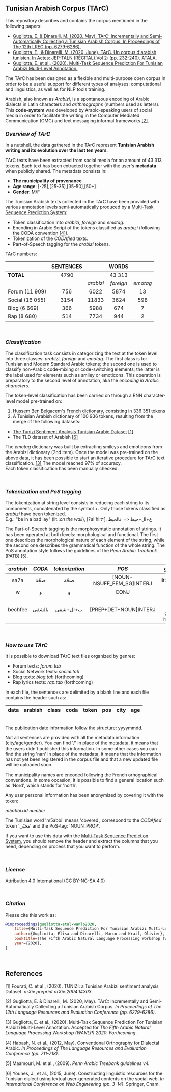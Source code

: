 ## Tunisian Arabish Corpus (TArC)

This repository describes and contains the corpus mentioned in the following papers: 

* [Gugliotta, E. & Dinarelli, M. (2020, May). TArC: Incrementally and Semi-Automatically Collecting a Tunisian Arabish Corpus. In Proceedings of The 12th LREC (pp. 6279-6286).](https://www.aclweb.org/anthology/2020.lrec-1.770/)
* [Gugliotta, E., & Dinarelli, M. (2020, June). TArC. Un corpus d'arabish tunisien. In Actes: JEP-TALN (RÉCITAL).Vol 2: (pp. 232-240). ATALA.](https://hal.archives-ouvertes.fr/hal-02784772/)
* [Gugliotta, E. et al., (2020). Multi-Task Sequence Prediction For Tunisian Arabizi Multi-Level Annotation.](https://www.aclweb.org/anthology/2020.wanlp-1.16/)

The TArC has been designed as a flexible and multi-purpose open corpus in order to be a useful support for different types of analyses: computational and linguistics, as well as for NLP tools training. 

Arabish, also known as *Arabizi*, is a spontaneous encoding of Arabic dialects in Latin characters and *arithmographs* (numbers used as letters). This **code-system** was developed by Arabic-speaking users of social media in order to facilitate the writing in the Computer Mediated Communication (CMC) and text messaging informal frameworks [[2]](#2).

<!-- - TArC is thus the result of a multidisciplinary work with a hybrid approach based on : 
* dialectological research questions 
* corpus linguistic criteria 
  * Text mode: informal writing 
  * Text *genre*: social media (forums, blogs, social network, rap lyric) 
  * Domain: CMC
  * Language: Tunisian encoded in Arabish
  * Location & Publication date: extracted together with the texts metadata
* deep learning techniques  -->

### *Overview of TArC*

In a nutshell, the data gathered in the TArC represent **Tunisian Arabish writing and its evolution over the last ten years**.   

TArC texts have been  extracted from social media for an amount of 43 313 tokens. Each text has been extracted together with the user's **metadata** when publicly shared. 
The metadata consists in: 
* **The municipality of provenance**
* **Age range**: [-25],[25-35],[35-50],[50+]
* **Gender**: M/F 

The Tunisian Arabish texts collected in the TArC have been provided with various annotation levels semi-automatically produced by a [Multi-Task Sequence Prediction System](https://gricad-gitlab.univ-grenoble-alpes.fr/dinarelm/tarc-multi-task-system): 

* Token classification into *arabizi*, *foreign* and *emotag*. 
* Encoding in Arabic Script of the tokens classified as *arabizi* (following the CODA convention [[4]](#4)).
* Tokenization of the *CODAfied* texts.
* Part-of-Speech tagging for the *arabizi* tokens.

TArC numbers:

|               |**SENTENCES**|         |**WORDS**|         |
|:--------------|:-----------:|:-------:|:-------:|:-------:|
|**TOTAL**      |   4790      |         |  43 313 |         |
|               |             |*arabizi*|*foreign*|*emotag* |
|Forum (11 909) | 756         |6022     |5874     |13       |
|Social (16 055)| 3154        |11833    |3624     |598      |
|Blog (6 669)   | 366         |5988     |674      |7        |
|Rap (8 680)    | 514         |7734     |944      |2        |

<br />

### *Classification* 
<!-- classificationRepositiryWhenThereWillBeOne -->
The classification task consists in categorizing the text at the token level into three classes: *arabizi*, *foreign* and *emotag*. The first class is for Tunisian and Modern Standard Arabic tokens; the second one is used to classify non-Arabic code-mixing or code-switching elements; the latter is the label used for elements such as smiley or emoticons. This operation is preparatory to the second level of annotation, aka the *encoding in Arabic characters*.

The token-level classification has been carried on through a RNN character-level model pre-trained on: 
1.    [Hussem Ben Belgacem's French dictionary](https://github.com/hbenbel/French-Dictionary), consisting in 336 351 tokens
2.    A Tunisian Arabish dictionary of 100 936 tokens, resulting from the merge of the following datasets: 
* [The Tunizi Sentiment Analysis Tunisian Arabic Dataset](https://github.com/chaymafourati/TUNIZI-Sentiment-Analysis-Tunisian-Arabizi-Dataset) [[1]](#1)  
* The TLD dataset of Arabish [[6]](#6)

The *emotag* dictionary was built by extracting smileys and emoticons from the Arabizi dictionary (2nd item).
Once the model was pre-trained on the above data, it has been possible to start an iterative procedure for TArC text classification. [[3]](#3) The model reached 97% of accuracy.   
Each token classification has been manually checked. 


<br />

### *Tokenization and PoS tagging*
The tokenization at string level consists in reducing each string to its components, concatenated by the symbol +. Only those tokens classified as *arabizi* have been tokenized.
<br />
E.g.: "be in a bad lay" (lit.:*on the wall*), [ʕal'ħiːtˤ], ع+ال+حيط <= عالحيط

The Part-of-Speech tagging is the morphosyntatic annotation of strings. It has been operated at both levels: morphological and functional. The first one describes the morphological nature of each element of the string, while the second one describes the grammatical function of the whole string. 
The PoS annotation style follows the guidelines of the *Penn Arabic Treebank* (PATB) [[5]](#5). 

| *arabish* | *CODA* | *tokenization* | *POS*                    |*gloss*|
|:---------:|:------:|:--------------:|:------------------------:|:----:|
| sa7a	    |	صحّة      |  صحّة       |[NOUN-NSUFF_FEM_SG]INTERJ | lit:health |
| w	        |	و    |    و           |CONJ                      | and    |
| bechfee	|بالشفى |ب+ال+شفى         |[PREP+DET+NOUN]INTERJ     |  lit:to your good health |

<br />

### *How to use TArC*

It is possible to download TArC text files organized by genres: 

* Forum texts: *forum.tab*
* Social Network texts: *social.tab*
* Blog texts: *blog.tab* (forthcoming)
* Rap lyrics texts: *rap.tab* (forthcoming)


In each file, the sentences are delimited by a blank line and each file contains the header such as: 


|data|arabish|class|coda|token|pos|city|age|
|:--:|:-----:|:--:|:---:|:---:|:-:|:--:|:-:|

\
The publication date information follow the structure: yyyymmdd. 

Not all sentences are provided with all the metadata information (city/age/gender). You can find '/' in place of the metadata, it means that the users didn't published this information. In some other cases you can find the string 'nan' in place of the metadata, it means that the information has not yet been registered in the corpus file and that a new updated file will be uploaded soon. 

The municipality names are encoded following the French orhographical conventions. In some occasion, it is possible to find a general location such as 'Nord', which stands for 'north'. 

Any user personal information has been anonymized by covering it with the token: 

*m5abbi+id number*

The Tunisian word 'm5abbi' means 'covered', correspond to the *CODAfied* token 'مخبّي' and the PoS-tag: 'NOUN_PROP'.  

If you want to use this data with the [Multi-Task Sequence Prediction System](https://gricad-gitlab.univ-grenoble-alpes.fr/dinarelm/tarc-multi-task-system), you should remove the header and extract the columns that you need, depending on process that you want to perform. 

<br />

### *License*

Attribution 4.0 International (CC BY-NC-SA 4.0) 

<br />

### *Citation* 

Please cite this work as: 

````bibtex
@inproceedings{gugliotta-etal-wanlp2020, 
    title={Multi-Task Sequence Prediction For Tunisian Arabizi Multi-Level Annotation}, 
    author={Gugliotta, Elisa and Dinarelli, Marco and Kraif, Olivier}, 
    booktitle={The Fifth Arabic Natural Language Processing Workshop (WANLP)}, 
    year={2020},
}

````


<br />

## References 

<a id="1">[1]<a/>
Fourati, C. et al., (2020). TUNIZI: a Tunisian Arabizi sentiment analysis Dataset. *arXiv preprint arXiv:2004.14303*.

<a id="2">[2]<a/>
Gugliotta, E. & Dinarelli, M. (2020, May). TArC: Incrementally and Semi-Automatically Collecting a Tunisian Arabish Corpus. *In Proceedings of The 12th Language Resources and Evaluation Conference (pp. 6279-6286)*.

<a id="3">[3]<a/>
Gugliotta, E. et al., (2020). Multi-Task Sequence Prediction For Tunisian Arabizi Multi-Level Annotation. Accepted for *The Fifth Arabic Natural Language Processing Workshop (WANLP) 2020. Forthcoming*. 

<a id="4">[4]<a/>
Habash, N. et al., (2012, May). Conventional Orthography for Dialectal Arabic. *In Proceedings of The Language Resources and Evaluation Conference (pp. 711-718)*.

<a id="5">[5]<a/>
Maamouri, M. et al., (2009). *Penn Arabic Treebank guidelines v4.*

<a id="6">[6]<a/>
Younes, J., et al., (2015, June). Constructing linguistic resources for the Tunisian dialect using textual user-generated contents on the social web. *In International Conference on Web Engineering (pp. 3-14)*. Springer, Cham.